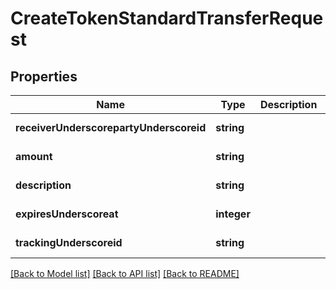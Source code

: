 # CreateTokenStandardTransferRequest

## Properties
Name | Type | Description | Notes
------------ | ------------- | ------------- | -------------
**receiverUnderscorepartyUnderscoreid** | **string** |  | [default to null]
**amount** | **string** |  | [default to null]
**description** | **string** |  | [default to null]
**expiresUnderscoreat** | **integer** |  | [default to null]
**trackingUnderscoreid** | **string** |  | [default to null]

[[Back to Model list]](../README.md#documentation-for-models) [[Back to API list]](../README.md#documentation-for-api-endpoints) [[Back to README]](../README.md)


